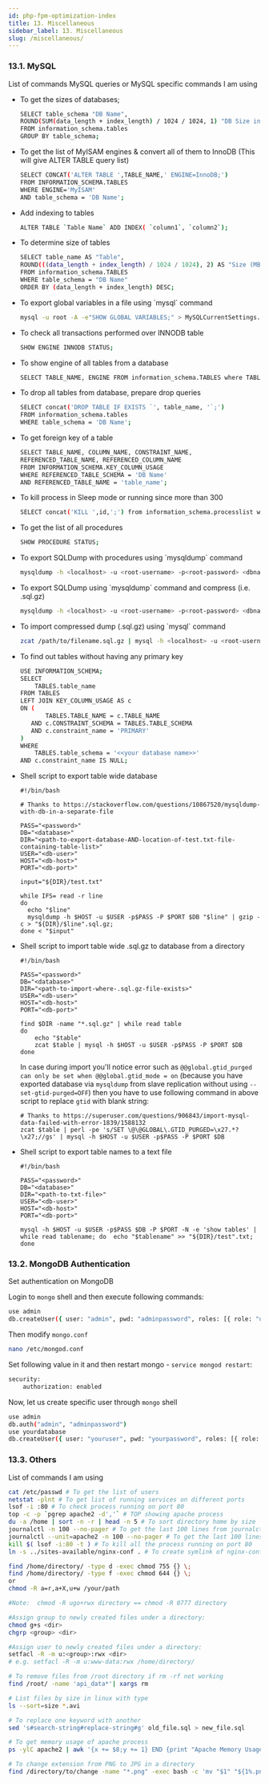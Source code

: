 ```yaml
---
id: php-fpm-optimization-index
title: 13. Miscellaneous
sidebar_label: 13. Miscellaneous
slug: /miscellaneous/
---
```


### 13.1. MySQL

List of commands MySQL queries or MySQL specific commands I am using

<ul>
<li>To get the sizes of databases;</li>

```bash
SELECT table_schema "DB Name",
ROUND(SUM(data_length + index_length) / 1024 / 1024, 1) "DB Size in MB" 
FROM information_schema.tables 
GROUP BY table_schema;
```

<li>To get the list of MyISAM engines & convert all of them to InnoDB (This will give ALTER TABLE query list)</li>

```bash
SELECT CONCAT('ALTER TABLE ',TABLE_NAME,' ENGINE=InnoDB;') 
FROM INFORMATION_SCHEMA.TABLES
WHERE ENGINE='MyISAM'
AND table_schema = 'DB Name';
```

<li>Add indexing to tables</li>

```bash
ALTER TABLE `Table Name` ADD INDEX( `column1`, `column2`);
```

<li>To determine size of tables</li>

```bash
SELECT table_name AS "Table",
ROUND(((data_length + index_length) / 1024 / 1024), 2) AS "Size (MB)"
FROM information_schema.TABLES
WHERE table_schema = "DB Name"
ORDER BY (data_length + index_length) DESC;
```

<li>To export global variables in a file using `mysql` command</li>

```bash
mysql -u root -A -e"SHOW GLOBAL VARIABLES;" > MySQLCurrentSettings.txt
```

<li>To check all transactions performed over INNODB table</li>

```bash
SHOW ENGINE INNODB STATUS;
```

<li>To show engine of all tables from a database</li>

```bash
SELECT TABLE_NAME, ENGINE FROM information_schema.TABLES where TABLE_SCHEMA = 'DB Name';
```

<li>To drop all tables from database, prepare drop queries</li>

```bash
SELECT concat('DROP TABLE IF EXISTS `', table_name, '`;')
FROM information_schema.tables
WHERE table_schema = 'DB Name';
```

<li>To get foreign key of a table</li>

```bash
SELECT TABLE_NAME, COLUMN_NAME, CONSTRAINT_NAME,
REFERENCED_TABLE_NAME, REFERENCED_COLUMN_NAME
FROM INFORMATION_SCHEMA.KEY_COLUMN_USAGE
WHERE REFERENCED_TABLE_SCHEMA = 'DB Name'
AND REFERENCED_TABLE_NAME = 'table_name';
```

<li>To kill process in Sleep mode or running since more than 300</li>

```bash
SELECT concat('KILL ',id,';') from information_schema.processlist where Command='Sleep'; or SELECT concat('KILL ',id,';') from information_schema.processlist where Time>'300';
```

<li>To get the list of all procedures</li>

```bash
SHOW PROCEDURE STATUS;
```

<li>To export SQLDump with procedures using `mysqldump` command</li>

```bash
mysqldump -h <localhost> -u <root-username> -p<root-password> <dbname> --routines > /filename.sql
```

<li>To export SQLDump using `mysqldump` command and compress (i.e. .sql.gz)</li>

```bash
mysqldump -h <localhost> -u <root-username> -p<root-password> <dbname> --routines | gzip -c > /path/to/filename.sql.gz
```

<li>To import compressed dump (.sql.gz) using `mysql` command</li>

```bash
zcat /path/to/filename.sql.gz | mysql -h <localhost> -u <root-username> -p<root-password> <dbname>
```

<li>To find out tables without having any primary key</li>

```bash
USE INFORMATION_SCHEMA;
SELECT 
    TABLES.table_name
FROM TABLES
LEFT JOIN KEY_COLUMN_USAGE AS c 
ON (
       TABLES.TABLE_NAME = c.TABLE_NAME
   AND c.CONSTRAINT_SCHEMA = TABLES.TABLE_SCHEMA
   AND c.constraint_name = 'PRIMARY'
)
WHERE 
    TABLES.table_schema = '<<your database name>>'
AND c.constraint_name IS NULL;
```

<li>Shell script to export table wide database </li>

```
#!/bin/bash

# Thanks to https://stackoverflow.com/questions/10867520/mysqldump-with-db-in-a-separate-file

PASS="<password>"
DB="<database>"
DIR="<path-to-export-database-AND-location-of-test.txt-file-containing-table-list>"
USER="<db-user>"
HOST="<db-host>"
PORT="<db-port>"

input="${DIR}/test.txt"

while IFS= read -r line
do
  echo "$line"
  mysqldump -h $HOST -u $USER -p$PASS -P $PORT $DB "$line" | gzip -c > "${DIR}/$line".sql.gz;
done < "$input"
```

<li>Shell script to import table wide .sql.gz to database from a directory </li>

```
#!/bin/bash

PASS="<password>"
DB="<database>"
DIR="<path-to-import-where-.sql.gz-file-exists>"
USER="<db-user>"
HOST="<db-host>"
PORT="<db-port>"

find $DIR -name "*.sql.gz" | while read table
do
    echo "$table"
    zcat $table | mysql -h $HOST -u $USER -p$PASS -P $PORT $DB
done
```

In case during import you'll notice error such as `@@global.gtid_purged can only be set when @@global.gtid_mode = on` (because you have exported database via `mysqldump` from slave replication without using `--set-gtid-purged=OFF`) then you have to use following command in above script to replace `gtid` with blank string:

```
# Thanks to https://superuser.com/questions/906843/import-mysql-data-failed-with-error-1839/1588132
zcat $table | perl -pe 's/SET \@\@GLOBAL\.GTID_PURGED=\x27.*?\x27;//gs' | mysql -h $HOST -u $USER -p$PASS -P $PORT $DB
```

<li>Shell script to export table names to a text file </li>

```
#!/bin/bash

PASS="<password>"
DB="<database>"
DIR="<path-to-txt-file>"
USER="<db-user>"
HOST="<db-host>"
PORT="<db-port>"

mysql -h $HOST -u $USER -p$PASS $DB -P $PORT -N -e 'show tables' | while read tablename; do  echo "$tablename" >> "${DIR}/test".txt; done
```

</ul>

### 13.2. MongoDB Authentication

Set authentication on MongoDB

Login to `mongo` shell and then execute following commands:
```bash
use admin
db.createUser({ user: "admin", pwd: "adminpassword", roles: [{ role: "userAdminAnyDatabase", db: "admin" }] })
```

Then modify `mongo.conf`
```bash
nano /etc/mongod.conf
```

Set following value in it and then restart mongo - `service mongod restart`:
```bash
security:
    authorization: enabled
```
Now, let us create specific user through `mongo` shell
```bash
use admin
db.auth("admin", "adminpassword")
use yourdatabase
db.createUser({ user: "youruser", pwd: "yourpassword", roles: [{ role: "dbOwner", db: "yourdatabase" }] })
```

### 13.3. Others

List of commands I am using
```bash
cat /etc/passwd # To get the list of users
netstat -plnt # To get list of running services on different ports
lsof -i :80 # To check process running on port 80
top -c -p `pgrep apache2 -d','` # TOP showing apache process
du -a /home | sort -n -r | head -n 5 # To sort directory home by size
journalctl -n 100 --no-pager # To get the last 100 lines from journalctl
journalctl --unit=apache2 -n 100 --no-pager # To get the last 100 lines from journalctl of apache2 service
kill $( lsof -i:80 -t ) # To kill all the process running on port 80
ln -s ../sites-available/nginx-conf . # To create symlink of nginx-conf file from ../sites-available directory to current directory (.)

find /home/directory/ -type d -exec chmod 755 {} \;
find /home/directory/ -type f -exec chmod 644 {} \;
or
chmod -R a=r,a+X,u+w /your/path

#Note:  chmod -R ugo+rwx directory == chmod -R 0777 directory

#Assign group to newly created files under a directory:
chmod g+s <dir>
chgrp <group> <dir>

#Assign user to newly created files under a directory:
setfacl -R -m u:<group>:rwx <dir>
# e.g. setfacl -R -m u:www-data:rwx /home/directory/

# To remove files from /root directory if rm -rf not working
find /root/ -name 'api_data*'| xargs rm

# List files by size in linux with type
ls --sort=size *.avi

# To replace one keyword with another 
sed 's#search-string#replace-string#g' old_file.sql > new_file.sql

# To get memory usage of apache process
ps -ylC apache2 | awk '{x += $8;y += 1} END {print "Apache Memory Usage (MB): "x/1024; print "Average Proccess Size (MB): "x/((y-1)*1024)}'

# To change extension from PNG to JPG in a directory
find /directory/to/change -name "*.png" -exec bash -c 'mv "$1" "${1%.png}".jpg' - '{}' \;

```
